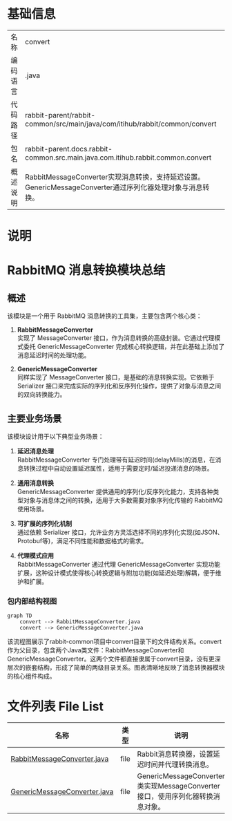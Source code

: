 # 基础信息

|      |      |
|------|------|
| 名称 | convert |
| 编码语言 | .java |
| 代码路径 | rabbit-parent/rabbit-common/src/main/java/com/itihub/rabbit/common/convert |
| 包名 | rabbit-parent.docs.rabbit-common.src.main.java.com.itihub.rabbit.common.convert |
| 概述说明 | RabbitMessageConverter实现消息转换，支持延迟设置。GenericMessageConverter通过序列化器处理对象与消息转换。 |

# 说明

# RabbitMQ 消息转换模块总结

## 概述

该模块是一个用于 RabbitMQ 消息转换的工具集，主要包含两个核心类：

1. **RabbitMessageConverter**  
   实现了 MessageConverter 接口，作为消息转换的高级封装。它通过代理模式委托 GenericMessageConverter 完成核心转换逻辑，并在此基础上添加了消息延迟时间的处理功能。

2. **GenericMessageConverter**  
   同样实现了 MessageConverter 接口，是基础的消息转换实现。它依赖于 Serializer 接口来完成实际的序列化和反序列化操作，提供了对象与消息之间的双向转换能力。

## 主要业务场景

该模块设计用于以下典型业务场景：

1. **延迟消息处理**  
   RabbitMessageConverter 专门处理带有延迟时间(delayMills)的消息，在消息转换过程中自动设置延迟属性，适用于需要定时/延迟投递消息的场景。

2. **通用消息转换**  
   GenericMessageConverter 提供通用的序列化/反序列化能力，支持各种类型对象与消息体之间的转换，适用于大多数需要对象序列化传输的 RabbitMQ 使用场景。

3. **可扩展的序列化机制**  
   通过依赖 Serializer 接口，允许业务方灵活选择不同的序列化实现(如JSON、Protobuf等)，满足不同性能和数据格式的需求。

4. **代理模式应用**  
   RabbitMessageConverter 通过代理 GenericMessageConverter 实现功能扩展，这种设计模式使得核心转换逻辑与附加功能(如延迟处理)解耦，便于维护和扩展。


### 包内部结构视图

```mermaid
graph TD
    convert --> RabbitMessageConverter.java
    convert --> GenericMessageConverter.java
```

该流程图展示了rabbit-common项目中convert目录下的文件结构关系。convert作为父目录，包含两个Java类文件：RabbitMessageConverter和GenericMessageConverter。这两个文件都直接隶属于convert目录，没有更深层次的嵌套结构，形成了简单的两级目录关系。图表清晰地反映了消息转换器模块的核心组件构成。

# 文件列表 File List

| 名称   | 类型  | 说明 |
|-------|------|-------------|
| [RabbitMessageConverter.java](RabbitMessageConverter.md) | file | Rabbit消息转换器，设置延迟时间并代理转换消息。 |
| [GenericMessageConverter.java](GenericMessageConverter.md) | file | GenericMessageConverter类实现MessageConverter接口，使用序列化器转换消息对象。 |


